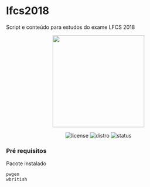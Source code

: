 # lfcs2018
Script e conteúdo para estudos do exame LFCS 2018

<div align="center">
<img src="https://github.com/anderson-joyle/LFCS/blob/master/logo_lftcert_sysadmin.png" height="250px" width="250px">

![license](https://img.shields.io/aur/license/yaourt.svg?longCache=true&style=popout-square)
![distro](https://img.shields.io/badge/ubuntu-16.04-805AFF.svg?longCache=true&style=popout-square)
![status](https://img.shields.io/badge/status-under%20development-red.svg?longCache=true&style=popout-square)
</div>

### Pré requisitos

Pacote instalado

```
pwgen
wbritish
```
